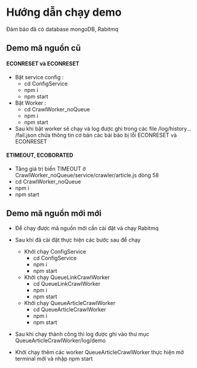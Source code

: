 
# Hướng dẫn chạy demo

Đảm bảo đã có database mongoDB, Rabitmq

## Demo mã nguồn cũ
#### ECONRESET và ECONRESET 
- Bật service config :
    - cd ConfigService
    - npm i
    - npm start
- Bật Worker :
    - cd CrawlWorker_noQueue
    - npm i
    - npm start
- Sau khi bật worker sẽ chạy và log được ghi trong các file /log/history… /fail.json chứa thông tin cơ bản các bài báo bị lỗi  ECONRESET và ECONRESET 

#### ETIMEOUT, ECOBORATED
- Tăng giá trị biến TIMEOUT ở  CrawlWorker_noQueue/service/crawler/article.js dòng 58
- cd CrawlWorker_noQueue
- npm i
- npm start

## Demo mã nguồn mới mới

- Để chạy được mã nguồn mới cần cài đặt và chạy Rabitmq
- Sau khi đã cài đặt thực hiện các bước sau để chạy
    - Khởi chạy ConfigService
        - cd ConfigService
        - npm i
        - npm start
    - Khởi chạy QueueLinkCrawlWorker
        - cd QueueLinkCrawlWorker
        - npm i
        - npm start
    - Khởi chạy QueueArticleCrawlWorker
        - cd QueueArticleCrawlWorker
        - npm i
        - npm start

- Sau khi chạy thành công thì log được ghi vào thư mục QueueArticleCrawlWorker/log/demo
- Khởi chạy thêm các worker QueueArticleCrawlWorker thực hiện mở terminal mới và nhập npm start